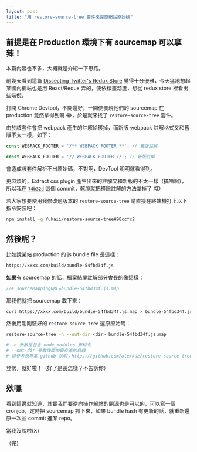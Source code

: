 ```yaml
---
layout: post
title: "用 restore-source-tree 套件來還原網站原始碼"
---
```


## 前提是在 Production 環境下有 sourcemap 可以拿辣！

本篇內容也不多，大概就是介紹一下思路。

前幾天看到這篇 [Dissecting Twitter's Redux Store](https://medium.com/statuscode/dissecting-twitters-redux-store-d7280b62c6b1) 覺得十分優雅，今天猛地想起某國內網站也是用 React/Redux 弄的，便依樣畫葫蘆，想從 redux store 裡看出些端倪。

打開 Chrome Devtool，不開還好，一開便發現他們的 sourcemap 在 production 竟然拿得到啊 😂，於是就來找了 `restore-source-tree` 套件。

由於該套件會把 webpack 產生的註解給移掉，而新版 webpack 註解格式又和舊版不太一樣，如下：

```javascript
const WEBPACK_FOOTER = '/** WEBPACK FOOTER **'; // 舊版註解

const WEBPACK_FOOTER = '// WEBPACK FOOTER //'; // 新版註解
```

會造成該套件解析不出原始碼，不對啊，DevTool 明明就看得到。

更麻煩的，Extract css plugin 產生出來的註解又和新版的不太一樣（搞啥啊），所以我在 [`74b32d`](https://github.com/Yukaii/restore-source-tree/commit/74b32d5beb73f28393a2a6fa152ba8a5e2633907) 這個 commit，乾脆就把移除註解的方法拿掉了 XD

若大家想要使用我修改過版本的 `restore-source-tree` 請直接在終端機打上以下指令安裝吧：

```bash
npm install -g Yukaii/restore-source-tree#98ccfc2
```

## 然後呢？

比如說某站 production 的 js bundle file 長這樣：

```bash
https://xxxx.com/build/bundle-54fbd34f.js
```

**如果**有 sourcemap 的話，檔案結尾註解部分會長的像這樣：

```javascript
//# sourceMappingURL=bundle-54fbd34f.js.map
```

那我們就把 sourcemap 載下來：

```bash
curl https://xxxx.com/build/bundle-54fbd34f.js.map > bundle-54fbd34f.js.map
```

然後用剛剛裝好的 `restore-source-tree` 還原原始碼：

```bash
restore-source-tree -n --out-dir <dir> bundle-54fbd34f.js.map

# -n 參數是包含 node_modules 資料夾
# --out-dir 參數後面加要存進的目錄
# 請參考原專案 github 說明：https://github.com/alexkuz/restore-source-tree
```

登愣，就好啦！（好了是長怎樣？不告訴你）

## 欸嘿

看到這邊就知道，其實我們要逆向操作網站的開源也是可以的，可以寫一個 cronjob，定時把 sourcemap 抓下來，如果 bundle hash  有更新的話，就重新還原一次並 commit 進某 repo。

當我沒說啦(X)

（完）
